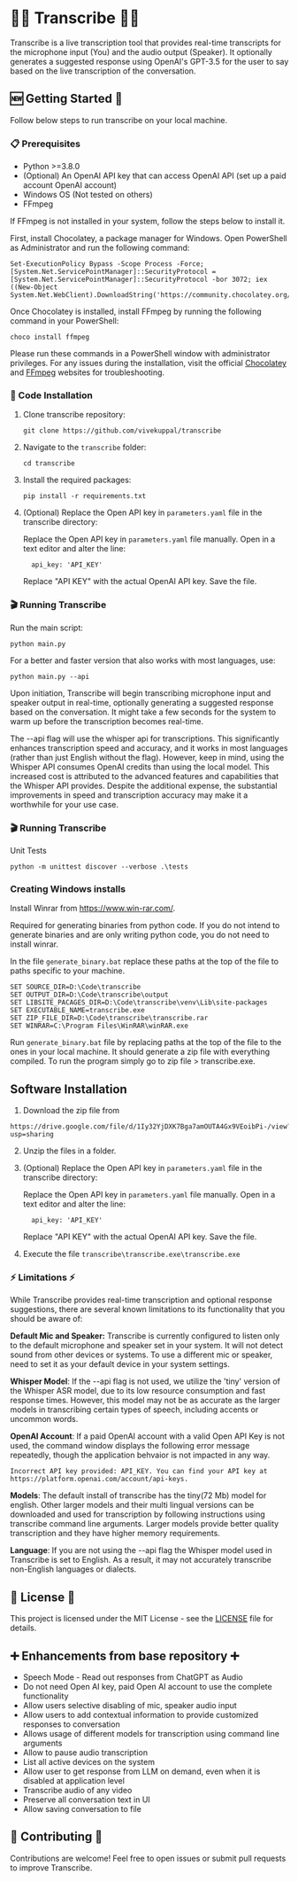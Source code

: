 
# 👂🏻️ Transcribe ✍🏼️

Transcribe is a live transcription tool that provides real-time transcripts for the microphone input (You) and the audio output (Speaker). It optionally generates a suggested response using OpenAI's GPT-3.5 for the user to say based on the live transcription of the conversation.

## 🆕 Getting Started 🥇

Follow below steps to run transcribe on your local machine.

### 📋 Prerequisites

- Python >=3.8.0
- (Optional) An OpenAI API key that can access OpenAI API (set up a paid account OpenAI account)
- Windows OS (Not tested on others)
- FFmpeg 

If FFmpeg is not installed in your system, follow the steps below to install it.

First, install Chocolatey, a package manager for Windows. Open PowerShell as Administrator and run the following command:
```
Set-ExecutionPolicy Bypass -Scope Process -Force; [System.Net.ServicePointManager]::SecurityProtocol = [System.Net.ServicePointManager]::SecurityProtocol -bor 3072; iex ((New-Object System.Net.WebClient).DownloadString('https://community.chocolatey.org/install.ps1'))
```
Once Chocolatey is installed, install FFmpeg by running the following command in your PowerShell:
```
choco install ffmpeg
```
Please run these commands in a PowerShell window with administrator privileges. For any issues during the installation, visit the official [Chocolatey](https://chocolatey.org/) and [FFmpeg](https://ffmpeg.org/) websites for troubleshooting.

### 🔧 Code Installation

1. Clone transcribe repository:

   ```
   git clone https://github.com/vivekuppal/transcribe
   ```

2. Navigate to the `transcribe` folder:

   ```
   cd transcribe
   ```

3. Install the required packages:

   ```
   pip install -r requirements.txt
   ```
   
4. (Optional) Replace the Open API key in `parameters.yaml` file in the transcribe directory:

   Replace the Open API key in `parameters.yaml` file manually. Open in a text editor and alter the line:
   
      ```
        api_key: 'API_KEY'
      ```
      Replace "API KEY" with the actual OpenAI API key. Save the file.

### 🎬 Running Transcribe

Run the main script:

```
python main.py
```

For a better and faster version that also works with most languages, use:

```
python main.py --api
```

Upon initiation, Transcribe will begin transcribing microphone input and speaker output in real-time, optionally generating a suggested response based on the conversation. It might take a few seconds for the system to warm up before the transcription becomes real-time.

The --api flag will use the whisper api for transcriptions. This significantly enhances transcription speed and accuracy, and it works in most languages (rather than just English without the flag). However, keep in mind, using the Whisper API consumes OpenAI credits than using the local model. This increased cost is attributed to the advanced features and capabilities that the Whisper API provides. Despite the additional expense, the substantial improvements in speed and transcription accuracy may make it a worthwhile for your use case.

### 🎬 Running Transcribe

Unit Tests

```
python -m unittest discover --verbose .\tests
```

### Creating Windows installs

Install Winrar from https://www.win-rar.com/.

Required for generating binaries from python code. If you do not intend to generate binaries and are only writing python code, you do not need to install winrar. 

In the file ```generate_binary.bat``` replace these paths at the top of the file to paths specific to your machine. 

```
SET SOURCE_DIR=D:\Code\transcribe  
SET OUTPUT_DIR=D:\Code\transcribe\output
SET LIBSITE_PACAGES_DIR=D:\Code\transcribe\venv\Lib\site-packages
SET EXECUTABLE_NAME=transcribe.exe
SET ZIP_FILE_DIR=D:\Code\transcribe\transcribe.rar
SET WINRAR=C:\Program Files\WinRAR\winRAR.exe
```

Run ```generate_binary.bat``` file by replacing paths at the top of the file to the ones in your local machine. It should generate a zip file with everything compiled. To run the program simply go to zip file > transcribe.exe.

## Software Installation

1. Download the zip file from
```
https://drive.google.com/file/d/1Iy32YjDXK7Bga7amOUTA4Gx9VEoibPi-/view?usp=sharing
```
2. Unzip the files in a folder.

3. (Optional) Replace the Open API key in `parameters.yaml` file in the transcribe directory:

   Replace the Open API key in `parameters.yaml` file manually. Open in a text editor and alter the line:

      ```
        api_key: 'API_KEY'
      ```
      Replace "API KEY" with the actual OpenAI API key. Save the file.

4. Execute the file `transcribe\transcribe.exe\transcribe.exe`


### ⚡️ Limitations ⚡️

While Transcribe provides real-time transcription and optional response suggestions, there are several known limitations to its functionality that you should be aware of:

**Default Mic and Speaker:** Transcribe is currently configured to listen only to the default microphone and speaker set in your system. It will not detect sound from other devices or systems. To use a different mic or speaker, need to set it as your default device in your system settings.

**Whisper Model**: If the --api flag is not used, we utilize the 'tiny' version of the Whisper ASR model, due to its low resource consumption and fast response times. However, this model may not be as accurate as the larger models in transcribing certain types of speech, including accents or uncommon words.

**OpenAI Account**: If a paid OpenAI account with a valid Open API Key is not used, the command window displays the following error message repeatedly, though the application behvaior is not impacted in any way.
```
Incorrect API key provided: API_KEY. You can find your API key at https://platform.openai.com/account/api-keys.
```

**Models**: The default install of transcribe has the tiny(72 Mb) model for english. Other larger models and their multi lingual versions can be downloaded and used for transcription by following instructions using transcribe command line arguments. Larger models provide better quality transcription and they have higher memory requirements.

**Language**: If you are not using the --api flag the Whisper model used in Transcribe is set to English. As a result, it may not accurately transcribe non-English languages or dialects. 

## 👤 License 📖

This project is licensed under the MIT License - see the [LICENSE](LICENSE) file for details.

## ➕ Enhancements from base repository ➕
- Speech Mode - Read out responses from ChatGPT as Audio
- Do not need Open AI key, paid Open AI account to use the complete functionality
- Allow users selective disabling of mic, speaker audio input
- Allow users to add contextual information to provide customized responses to conversation
- Allows usage of different models for transcription using command line arguments
- Allow to pause audio transcription
- List all active devices on the system
- Allow user to get response from LLM on demand, even when it is disabled at application level
- Transcribe audio of any video
- Preserve all conversation text in UI
- Allow saving conversation to file


## 🤝 Contributing 🤝

Contributions are welcome! Feel free to open issues or submit pull requests to improve Transcribe.
